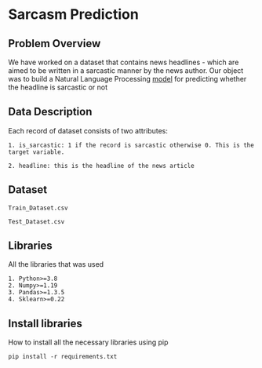 # Sarcasm Prediction

## Problem Overview

We have worked on a dataset that contains news headlines - which are aimed to be written in a sarcastic manner by the news author.
Our object was to build a Natural Language Processing [model](https://github.com/AndreasAvgou/Sarcasm-Prediction-Model/blob/main/Sarcasm%20Prediction%20Model.ipynb) for predicting whether the headline is sarcastic or not

## Data Description
Each record of dataset consists of two attributes:
```
1. is_sarcastic: 1 if the record is sarcastic otherwise 0. This is the target variable.

2. headline: this is the headline of the news article
```

## Dataset
```
Train_Dataset.csv

Test_Dataset.csv
```
## Libraries
All the libraries that was used
```
1. Python>=3.8
2. Numpy>=1.19
3. Pandas>=1.3.5
4. Sklearn>=0.22
```
##  Install libraries
How to install all the necessary libraries using pip
```
pip install -r requirements.txt
```
